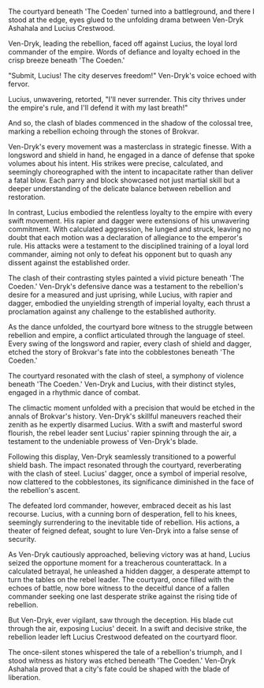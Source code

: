 The courtyard beneath 'The Coeden' turned into a battleground, and there I stood at the edge, eyes glued to the unfolding drama between Ven-Dryk Ashahala and Lucius Crestwood.

Ven-Dryk, leading the rebellion, faced off against Lucius, the loyal lord commander of the empire. Words of defiance and loyalty echoed in the crisp breeze beneath 'The Coeden.'

"Submit, Lucius! The city deserves freedom!" Ven-Dryk's voice echoed with fervor.

Lucius, unwavering, retorted, "I'll never surrender. This city thrives under the empire's rule, and I'll defend it with my last breath!"

And so, the clash of blades commenced in the shadow of the colossal tree, marking a rebellion echoing through the stones of Brokvar.

Ven-Dryk's every movement was a masterclass in strategic finesse. With a longsword and shield in hand, he engaged in a dance of defense that spoke volumes about his intent. His strikes were precise, calculated, and seemingly choreographed with the intent to incapacitate rather than deliver a fatal blow. Each parry and block showcased not just martial skill but a deeper understanding of the delicate balance between rebellion and restoration.

In contrast, Lucius embodied the relentless loyalty to the empire with every swift movement. His rapier and dagger were extensions of his unwavering commitment. With calculated aggression, he lunged and struck, leaving no doubt that each motion was a declaration of allegiance to the emperor's rule. His attacks were a testament to the disciplined training of a loyal lord commander, aiming not only to defeat his opponent but to quash any dissent against the established order.

The clash of their contrasting styles painted a vivid picture beneath 'The Coeden.' Ven-Dryk's defensive dance was a testament to the rebellion's desire for a measured and just uprising, while Lucius, with rapier and dagger, embodied the unyielding strength of imperial loyalty, each thrust a proclamation against any challenge to the established authority.

As the dance unfolded, the courtyard bore witness to the struggle between rebellion and empire, a conflict articulated through the language of steel. Every swing of the longsword and rapier, every clash of shield and dagger, etched the story of Brokvar's fate into the cobblestones beneath 'The Coeden.'

The courtyard resonated with the clash of steel, a symphony of violence beneath 'The Coeden.' Ven-Dryk and Lucius, with their distinct styles, engaged in a rhythmic dance of combat.

The climactic moment unfolded with a precision that would be etched in the annals of Brokvar's history. Ven-Dryk's skillful maneuvers reached their zenith as he expertly disarmed Lucius. With a swift and masterful sword flourish, the rebel leader sent Lucius' rapier spinning through the air, a testament to the undeniable prowess of Ven-Dryk's blade.

Following this display, Ven-Dryk seamlessly transitioned to a powerful shield bash. The impact resonated through the courtyard, reverberating with the clash of steel. Lucius' dagger, once a symbol of imperial resolve, now clattered to the cobblestones, its significance diminished in the face of the rebellion's ascent.

The defeated lord commander, however, embraced deceit as his last recourse. Lucius, with a cunning born of desperation, fell to his knees, seemingly surrendering to the inevitable tide of rebellion. His actions, a theater of feigned defeat, sought to lure Ven-Dryk into a false sense of security.

As Ven-Dryk cautiously approached, believing victory was at hand, Lucius seized the opportune moment for a treacherous counterattack. In a calculated betrayal, he unleashed a hidden dagger, a desperate attempt to turn the tables on the rebel leader. The courtyard, once filled with the echoes of battle, now bore witness to the deceitful dance of a fallen commander seeking one last desperate strike against the rising tide of rebellion.

But Ven-Dryk, ever vigilant, saw through the deception. His blade cut through the air, exposing Lucius' deceit. In a swift and decisive strike, the rebellion leader left Lucius Crestwood defeated on the courtyard floor.

The once-silent stones whispered the tale of a rebellion's triumph, and I stood witness as history was etched beneath 'The Coeden.' Ven-Dryk Ashahala proved that a city's fate could be shaped with the blade of liberation.